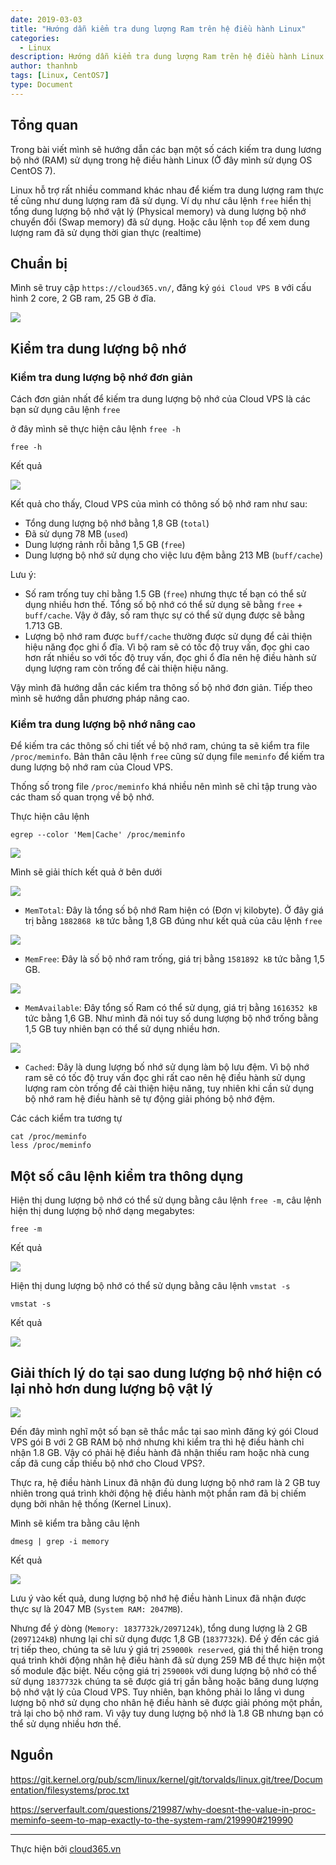```yaml
---
date: 2019-03-03
title: "Hướng dẫn kiểm tra dung lượng Ram trên hệ điều hành Linux"
categories:
  - Linux
description: Hướng dẫn kiểm tra dung lượng Ram trên hệ điều hành Linux
author: thanhnb
tags: [Linux, CentOS7]
type: Document
---
```


## Tổng quan

Trong bài viết mình sẽ hướng dẫn các bạn một số cách kiếm tra dung lương bộ nhớ (RAM) sử dụng trong hệ điều hành Linux (Ở đây mình sử dụng OS CentOS 7).

Linux hỗ trợ rất nhiều command khác nhau để kiếm tra dung lượng ram thực tế cũng như dung lượng ram đã sử dụng. Ví dụ như câu lệnh `free` hiển thị tổng dung lượng bộ nhớ vật lý (Physical memory) và dung lượng bộ nhớ chuyển đổi (Swap memory) đã sử dụng. Hoặc câu lệnh `top` để xem dung lượng ram đã sử dụng thời gian thực (realtime)

## Chuẩn bị

Mình sẽ truy cập `https://cloud365.vn/`, đăng ký `gói Cloud VPS B` với cấu hình 2 core, 2 GB ram, 25 GB ở đĩa.

![](/images/image-kiem-tra-dung-luong-ram/cloud365.png)

## Kiểm tra dung lượng bộ nhớ
### Kiểm tra dung lượng bộ nhớ đơn giản
Cách đơn giản nhất để kiếm tra dung lượng bộ nhớ của Cloud VPS là các bạn sử dụng câu lệnh `free`

ở đây mình sẽ thực hiện câu lệnh `free -h`
```
free -h
```

Kết quả

![](/images/image-kiem-tra-dung-luong-ram/pic1.png)

Kết quả cho thấy, Cloud VPS của mình có thông số bộ nhớ ram như sau:
- Tổng dung lượng bộ nhớ bằng 1,8 GB (`total`)
- Đã sử dụng 78 MB (`used`)
- Dung lượng rảnh rỗi bằng 1,5 GB (`free`)
- Dung lượng bộ nhớ sử dụng cho việc lưu đệm bằng 213 MB (`buff/cache`)

Lưu ý:
- Số ram trống tuy chỉ bằng 1.5 GB (`free`) nhưng thực tế bạn có thể sử dụng nhiều hơn thế. Tổng số bộ nhớ có thể sử dụng sẽ bằng `free` + `buff/cache`. Vậy ở đây, số ram thực sự có thể sử dụng được sẽ bằng 1.713 GB.
- Lượng bộ nhớ ram được `buff/cache` thường được sử dụng để cải thiện hiệu năng đọc ghi ổ đĩa. Vì bộ ram sẽ có tốc độ truy vấn, đọc ghi cao hơn rất nhiều so với tốc độ truy vấn, đọc ghi ổ đĩa nên hệ điều hành sử dụng lượng ram còn trống để cài thiện hiệu năng.

Vậy mình đã hướng dẫn các kiểm tra thông số bộ nhớ đơn giản. Tiếp theo mình sẽ hướng dẫn phương pháp nâng cao.

### Kiểm tra dung lượng bộ nhớ nâng cao

Để kiếm tra các thông số chi tiết về bộ nhớ ram, chúng ta sẽ kiểm tra file `/proc/meminfo`. Bản thân câu lệnh `free` cũng sử dụng file `meminfo` để kiếm tra dung lượng bộ nhớ ram của Cloud VPS.

Thống số trong file `/proc/meminfo` khá nhiều nên mình sẽ chỉ tập trung vào các tham số quan trọng về bộ nhớ.

Thực hiện câu lệnh
```
egrep --color 'Mem|Cache' /proc/meminfo
```

![](/images/image-kiem-tra-dung-luong-ram/pic2.png)

Mình sẽ giải thích kết quả ở bên dưới

![](/images/image-kiem-tra-dung-luong-ram/pic3.png)
- `MemTotal`: Đây là tổng số bộ nhớ Ram hiện có (Đơn vị kilobyte). Ở đây giá trị bằng `1882868 kB` tức bằng 1,8 GB đúng như kết quả của câu lệnh `free`

![](/images/image-kiem-tra-dung-luong-ram/pic4.png)
- `MemFree`: Đây là số bộ nhớ ram trống, giá trị bằng `1581892 kB` tức bằng 1,5 GB.


![](/images/image-kiem-tra-dung-luong-ram/pic5.png)
- `MemAvailable`: Đây tổng số Ram có thể sử dụng, giá trị bằng `1616352 kB` tức bằng 1,6 GB. Như mình đã nói tuy số dung lượng bộ nhớ trống bằng 1,5 GB tuy nhiên bạn có thể sử dụng nhiều hơn.

![](/images/image-kiem-tra-dung-luong-ram/pic6.png)
- `Cached`: Đây là dung lượng bố nhớ sử dụng làm bộ lưu đệm. Vì bộ nhớ ram sẽ có tốc độ truy vấn đọc ghi rất cao nên hệ điều hành sử dụng lượng ram còn trống để cài thiện hiệu năng, tuy nhiên khi cần sử dụng bộ nhớ ram hệ điều hành sẽ tự động giải phóng bộ nhớ đệm.

Các cách kiểm tra tương tự
```
cat /proc/meminfo
less /proc/meminfo
```

## Một số câu lệnh kiểm tra thông dụng
Hiện thị dung lượng bộ nhớ có thể sử dụng bằng câu lệnh `free -m`, câu lệnh hiện thị dung lượng bộ nhớ dạng megabytes:
```
free -m
```

Kết quả

![](/images/image-kiem-tra-dung-luong-ram/pic7.png)


Hiện thị dung lượng bộ nhớ có thể sử dụng bằng câu lệnh `vmstat -s`
```
vmstat -s
```

Kết quả

![](/images/image-kiem-tra-dung-luong-ram/pic8.png)

## Giải thích lý do tại sao dung lượng bộ nhớ hiện có lại nhỏ hơn dung lượng bộ vật lý

![](/images/image-kiem-tra-dung-luong-ram/pic9.png)

Đến đây mình nghĩ một số bạn sẽ thắc mắc tại sao mình đăng ký gói Cloud VPS gói B với 2 GB RAM bộ nhớ nhưng khi kiểm tra thì hệ điều hành chỉ nhận 1.8 GB. Vậy có phải hệ điều hành đã nhận thiếu ram hoặc nhà cung cấp đã cung cấp thiếu bộ nhớ cho Cloud VPS?.

Thực ra, hệ điều hành Linux đã nhận đủ dung lượng bộ nhớ ram là 2 GB tuy nhiên trong quá trình khởi động hệ điều hành một phần ram đã bị chiếm dụng bởi nhân hệ thống (Kernel Linux).

Mình sẽ kiểm tra bằng câu lệnh
```
dmesg | grep -i memory
```

Kết quả

![](/images/image-kiem-tra-dung-luong-ram/pic10.png)

Lưu ý vào kết quả, dung lượng bộ nhớ hệ điều hành Linux đã nhận được thực sự là 2047 MB (`System RAM: 2047MB`). 

Nhưng để ý dòng (`Memory: 1837732k/2097124k`), tổng dung lượng là 2 GB (`2097124kB`) nhưng lại chỉ sử dụng được 1,8 GB (`1837732k`). Để ý đến các giá trị tiếp theo, chúng ta sẽ lưu ý giá trị `259000k reserved`, giá thị thể hiện trong quá trình khởi động nhân hệ điều hành đã sử dụng 259 MB để thực hiện một số module đặc biệt. Nếu cộng giá trị `259000k` với dung lượng bộ nhớ có thể sử dụng `1837732k` chúng ta sẽ được giá trị gần bằng hoặc băng dung lượng bộ nhớ vật lý của Cloud VPS. Tuy nhiên, bạn không phải lo lắng vì dung lượng bộ nhớ sử dụng cho nhân hệ điều hành sẽ được giải phóng một phần, trả lại cho bộ nhớ ram. Vì vậy tuy dung lượng bộ nhớ là 1.8 GB nhưng bạn có thể sử dụng nhiều hơn thế.

## Nguồn

https://git.kernel.org/pub/scm/linux/kernel/git/torvalds/linux.git/tree/Documentation/filesystems/proc.txt

https://serverfault.com/questions/219987/why-doesnt-the-value-in-proc-meminfo-seem-to-map-exactly-to-the-system-ram/219990#219990

---
Thực hiện bởi <a href="https://cloud365.vn/" target="_blank">cloud365.vn</a>
